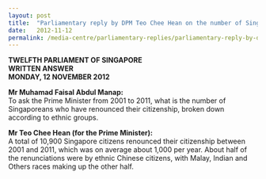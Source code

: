 ```yaml
---
layout: post
title:  "Parliamentary reply by DPM Teo Chee Hean on the number of Singaporeans who have renounced their citizenship, broken down according to ethnic groups"
date:   2012-11-12
permalink: /media-centre/parliamentary-replies/parliamentary-reply-by-dpm-teo-chee-hean-on-12-nov-2012/
---
```


**TWELFTH PARLIAMENT OF SINGAPORE  
WRITTEN ANSWER  
MONDAY, 12 NOVEMBER 2012**

**Mr Muhamad Faisal Abdul Manap:**  
To ask the Prime Minister from 2001 to 2011, what is the number of Singaporeans who have renounced their citizenship, broken down according to ethnic groups.

**Mr Teo Chee Hean (for the Prime Minister):**  
A total of 10,900 Singapore citizens renounced their citizenship between 2001 and 2011, which was on average about 1,000 per year. About half of the renunciations were by ethnic Chinese citizens, with Malay, Indian and Others races making up the other half.

